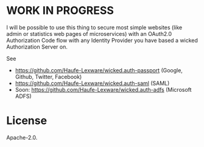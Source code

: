 # WORK IN PROGRESS

I will be possible to use this thing to secure most simple websites (like admin or statistics web pages of microservices) with an OAuth2.0 Authorization Code flow with any Identity Provider you have based a wicked Authorization Server on.

See

* https://github.com/Haufe-Lexware/wicked.auth-passport (Google, Github, Twitter, Facebook)
* https://github.com/Haufe-Lexware/wicked.auth-saml (SAML)
* Soon: https://github.com/Haufe-Lexware/wicked.auth-adfs (Microsoft ADFS)

# License

Apache-2.0.
